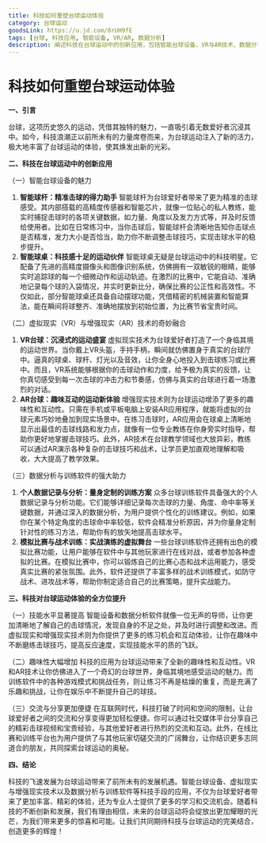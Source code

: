 ```yaml
---
title: 科技如何重塑台球运动体验
category: 台球运动
goodsLink: https://u.jd.com/8rUH9fE
tags: [台球, 科技应用, 智能设备, VR/AR, 数据分析]
description: 阐述科技在台球运动中的创新应用，包括智能台球设备、VR与AR技术、数据分析与训练软件等，探讨科技对台球运动体验的全方位提升。
---
```


# 科技如何重塑台球运动体验

**一、引言**

台球，这项历史悠久的运动，凭借其独特的魅力，一直吸引着无数爱好者沉浸其中。如今，科技浪潮正以前所未有的力量席卷而来，为台球运动注入了新的活力，极大地丰富了台球运动的体验，使其焕发出新的光彩。

**二、科技在台球运动中的创新应用**

（一）智能台球设备的魅力
1. **智能球杆：精准击球的得力助手**
智能球杆为台球爱好者带来了更为精准的击球感受。其内部搭载的高精度传感器和智能芯片，就像一位贴心的私人教练，能实时捕捉击球时的各项关键数据，如力量、角度以及发力方式等，并及时反馈给使用者。比如在日常练习中，当你击球后，智能球杆会清晰地告知你击球点是否精准，发力大小是否恰当，助力你不断调整击球技巧，实现击球水平的稳步提升。
2. **智能球桌：科技感十足的运动伙伴**
智能球桌无疑是台球运动中的科技明星。它配备了先进的高精度摄像头和图像识别系统，仿佛拥有一双敏锐的眼睛，能够实时追踪球的每一个细微动作和运动轨迹。在激烈的比赛中，它能自动、准确地记录每个球的入袋情况，并实时更新比分，确保比赛的公正性和高效性。不仅如此，部分智能球桌还具备自动摆球功能，凭借精密的机械装置和智能算法，能在瞬间将球整齐、准确地摆放到初始位置，为比赛节省宝贵时间。

（二）虚拟现实（VR）与增强现实（AR）技术的奇妙融合
1. **VR台球：沉浸式的运动盛宴**
虚拟现实技术为台球爱好者打造了一个身临其境的运动世界。当你戴上VR头盔，手持手柄，瞬间就仿佛置身于真实的台球厅中。逼真的球桌、球杆、灯光以及音效，让你全身心地投入到击球练习或比赛中。而且，VR系统能够根据你的击球动作和力度，给予极为真实的反馈，让你真切感受到每一次击球的冲击力和节奏感，仿佛与真实的台球进行着一场激烈的对话。
2. **AR台球：趣味互动的运动新体验**
增强现实技术则为台球运动增添了更多的趣味性和互动性。只需在手机或平板电脑上安装AR应用程序，就能将虚拟的台球元素巧妙地叠加到现实场景中。在练习击球时，AR应用会在球桌上清晰地显示出最佳的击球线路和发力点，就像有一位专业教练在你身旁实时指导，帮助你更好地掌握击球技巧。此外，AR技术在台球教学领域也大放异彩，教练可以通过AR演示各种复杂的击球技巧和战术，让学员更加直观地理解和吸收，大大提高了教学效果。

（三）数据分析与训练软件的强大助力
1. **个人数据记录与分析：量身定制的训练方案**
众多台球训练软件具备强大的个人数据记录与分析功能。它们能够详细记录每次击球的力量、角度、命中率等关键数据，并通过深入的数据分析，为用户提供个性化的训练建议。例如，如果你在某个特定角度的击球命中率较低，软件会精准分析原因，并为你量身定制针对性的练习方法，帮助你有的放矢地提高击球水平。
2. **模拟比赛与战术训练：实战演练的虚拟舞台**
一些台球训练软件还拥有出色的模拟比赛功能，让用户能够在软件中与其他玩家进行在线对战，或者参加各种虚拟的比赛。在模拟比赛中，你可以锻炼自己的比赛心态和战术运用能力，感受真实比赛的紧张氛围。此外，软件还提供了丰富多样的战术训练模式，如防守战术、进攻战术等，帮助你制定适合自己的比赛策略，提升实战能力。

**三、科技对台球运动体验的全方位提升**

（一）技能水平显著提高
智能设备和数据分析软件就像一位无声的导师，让你更加清晰地了解自己的击球情况，发现自身的不足之处，并及时进行调整和改进。而虚拟现实和增强现实技术则为你提供了更多的练习机会和互动体验，让你在趣味中不断磨练击球技巧，提高反应速度，实现技能水平的质的飞跃。

（二）趣味性大幅增加
科技的应用为台球运动带来了全新的趣味性和互动性。VR和AR技术让你仿佛进入了一个奇幻的台球世界，身临其境地感受运动的魅力。而训练软件中的各种游戏模式和挑战任务，则让练习不再是枯燥的重复，而是充满了乐趣和挑战，让你在娱乐中不断提升自己的球技。

（三）交流与分享更加便捷
在互联网时代，科技打破了时间和空间的限制，让台球爱好者之间的交流和分享变得更加轻松便捷。你可以通过社交媒体平台分享自己的精彩击球视频和宝贵经验，与其他爱好者进行热烈的交流和互动。此外，在线比赛和训练平台也为用户提供了与其他玩家切磋交流的广阔舞台，让你结识更多志同道合的朋友，共同探索台球运动的奥秘。

**四、结论**

科技的飞速发展为台球运动带来了前所未有的发展机遇。智能台球设备、虚拟现实与增强现实技术以及数据分析与训练软件等科技手段的应用，不仅为台球爱好者带来了更加丰富、精彩的体验，还为专业人士提供了更多的学习和交流机会。随着科技的不断创新和发展，我们有理由相信，未来的台球运动将会绽放出更加耀眼的光芒，为我们带来更多的惊喜和可能。让我们共同期待科技与台球运动的完美结合，创造更多的辉煌！